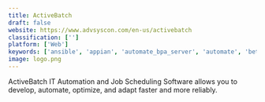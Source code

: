 ```yaml
---
title: ActiveBatch
draft: false 
website: https://www.advsyscon.com/en-us/activebatch
classification: ['']
platform: ['Web']
keywords: ['ansible', 'appian', 'automate_bpa_server', 'automate', 'bettercloud', 'bonita_bpm', 'ca_scheduler_job_management', 'chef', 'circleci', 'cisco_workload_optimization_manager', 'ibm_workload_automation', 'jenkins', 'k2', 'operations_orchestration', 'pure1', 'qubole', 'rancher', 'reflect', 'saltstack', 'truesight_server_automation', 'turbonomic']
image: logo.png
---
```

ActiveBatch IT Automation and Job Scheduling Software allows you to develop, automate, optimize, and adapt faster and more reliably.
